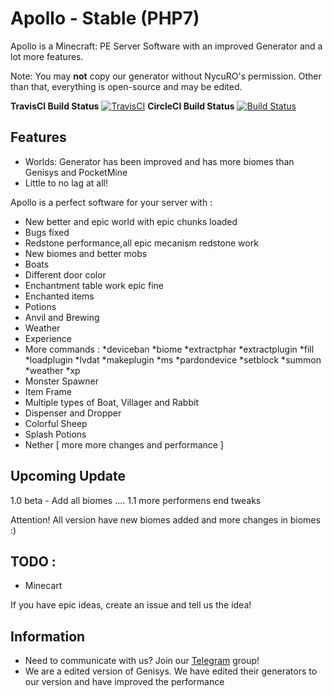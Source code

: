 # Apollo - Stable (PHP7)
Apollo is a Minecraft: PE Server Software with an improved Generator and a lot more features. 

Note: You may **not** copy our generator without NycuRO's permission. Other than that, everything is open-source and may be edited.

**TravisCI Build Status** [![TravisCI](https://travis-ci.org/NycuRO/Apollo.svg?branch=master)](https://travis-ci.org/NycuRO/Apollo "TravisCI Build Status")
**CircleCI Build Status** [![Build Status](https://circleci.com/gh/NycuRO/Apollo.svg?style=shield)](https://circleci.com/gh/NycuRO/Apollo "CircleCI Build Status")

## Features

- Worlds: Generator has been improved and has more biomes than Genisys and PocketMine
- Little to no lag at all!

Apollo is a perfect software for your server with :

 - New better and epic world with epic chunks loaded
 - Bugs fixed
 - Redstone performance,all epic mecanism redstone work
 - New biomes and better mobs
 - Boats
 - Different door color
 - Enchantment table work epic fine
 - Enchanted items
 - Potions
 - Anvil and Brewing
 - Weather
 - Experience
 - More commands :
 *deviceban
 *biome
 *extractphar
 *extractplugin
 *fill
 *loadplugin
 *lvdat
 *makeplugin
 *ms
 *pardondevice
 *setblock
 *summon
 *weather
 *xp
 - Monster Spawner
 - Item Frame
 - Multiple types of Boat, Villager and Rabbit
 - Dispenser and Dropper
 - Colorful Sheep
 - Splash Potions 
 - Nether [ more more changes and performance ]


## Upcoming Update

1.0 beta - Add all biomes
 ....
 1.1 more performens end tweaks

Attention! All version have new biomes added and more changes in biomes :)
 
## TODO :

- Minecart

 If you have epic ideas, create an issue and tell us the idea!
 
## Information

- Need to communicate with us? Join our [Telegram](https://telegram.me/joinchat/Ca8L9T9P01PtR1bOEwtxuw) group!
- We are a edited version of Genisys. We have edited their generators to our version and have improved the performance

